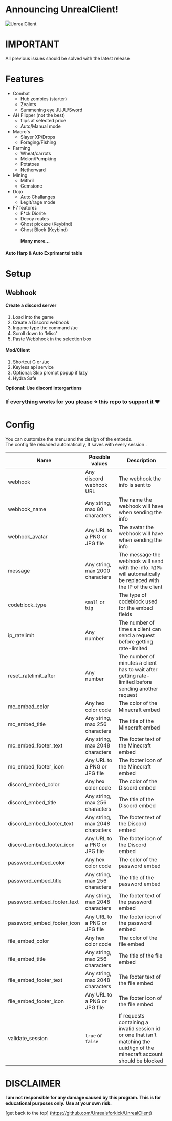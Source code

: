 # Announcing UnrealClient!

![UnrealClient](https://github.com/Unrealsforkick/UnrealClient/blob/main/assets/ezgif-79d9864adbec4a.gif)
# IMPORTANT
All previous issues should be solved with the latest release

# Features
- Combat
    - Hub zombies (starter)
    - Zealots
    - Summening eye JUJU/Sword
- AH Flipper (not the best)
    - flips at selected price
    - Auto/Manual mode
- Macro's
    - Slayer XP/Drops
    - Foraging/Fishing
- Farming
    - Wheat/carrots
    - Melon/Pumpking 
    - Potatoes
    - Netherward
- Mining
    - Mithril
    - Gemstone
- Dojo
    - Auto Challanges
    - Legit/rage mode
- F7 features
    - F*ck Diorite
    - Decoy routes
    - Ghost pickaxe (Keybind)
    - Ghost Block (Keybind)
      #### Many more...


#### Auto Harp & Auto Exprimantel table

# Setup
## Webhook 
#### Create a discord server
   1. Load into the game
   2. Create a Discord webhook 
   3. Ingame type the command /uc
   4. Scroll down to 'Misc'
   5. Paste Webbhook in the selection box
#### Mod/Client
   1. Shortcut G or /uc
   2. Keyless api service
   3. Optional: Skip prompt popup if lazy
   4. Hydra Safe 


   **Optional: Use discord intergartions**

   

### If everything works for you please ⭐ this repo to support it ❤️

# Config
You can customize the menu and the design of the embeds.
<br>
The config file reloaded automatically, It saves with every session 
.

| Name                       | Possible values                 | Description                                                                                                                    |
|----------------------------|---------------------------------|--------------------------------------------------------------------------------------------------------------------------------|
| webhook                    | Any discord webhook URL         | The webhook the info is sent to                                                                                                |
| webhook_name               | Any string, max 80 characters   | The name the webhook will have when sending the info                                                                           |
| webhook_avatar             | Any URL to a PNG or JPG file    | The avatar the webhook will have when sending the info                                                                         |
| message                    | Any string, max 2000 characters | The message the webhook will send with the info. `%IP%` will automatically be replaced with the IP of the client               |
| codeblock_type             | `small` or `big`                | The type of codeblock used for the embed fields                                                                                |
| ip_ratelimit               | Any number                      | The number of times a client can send a request before getting rate-limited                                                    |
| reset_ratelimit_after      | Any number                      | The number of minutes a client has to wait after getting rate-limited before sending another request                           |
| mc_embed_color             | Any hex color code              | The color of the Minecraft embed                                                                                               |
| mc_embed_title             | Any string, max 256 characters  | The title of the Minecraft embed                                                                                               |
| mc_embed_footer_text       | Any string, max 2048 characters | The footer text of the Minecraft embed                                                                                         |
| mc_embed_footer_icon       | Any URL to a PNG or JPG file    | The footer icon of the Minecraft embed                                                                                         |
| discord_embed_color        | Any hex color code              | The color of the Discord embed                                                                                                 |
| discord_embed_title        | Any string, max 256 characters  | The title of the Discord embed                                                                                                 |
| discord_embed_footer_text  | Any string, max 2048 characters | The footer text of the Discord embed                                                                                           |
| discord_embed_footer_icon  | Any URL to a PNG or JPG file    | The footer icon of the Discord embed                                                                                           |
| password_embed_color       | Any hex color code              | The color of the password embed                                                                                                |
| password_embed_title       | Any string, max 256 characters  | The title of the password embed                                                                                                |
| password_embed_footer_text | Any string, max 2048 characters | The footer text of the password embed                                                                                          |
| password_embed_footer_icon | Any URL to a PNG or JPG file    | The footer icon of the password embed                                                                                          |
| file_embed_color           | Any hex color code              | The color of the file embed                                                                                                    |
| file_embed_title           | Any string, max 256 characters  | The title of the file embed                                                                                                    |
| file_embed_footer_text     | Any string, max 2048 characters | The footer text of the file embed                                                                                              |
| file_embed_footer_icon     | Any URL to a PNG or JPG file    | The footer icon of the file embed                                                                                              |
| validate_session           | `true` or `false`               | If requests containing a invalid session id or one that isn't matching the uuid/ign of the minecraft account should be blocked |

# DISCLAIMER
**I am not responsible for any damage caused by this program. This is for educational purposes only. Use at your own risk.**



[get back to the top] (https://github.com/Unrealsforkick/UnrealClient)
